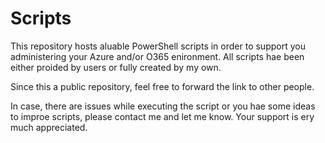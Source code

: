 # Scripts

This repository hosts aluable PowerShell scripts in order to support you administering your Azure and/or O365 enironment.
All scripts hae been either proided by users or fully created by my own.

Since this a public repository, feel free to forward the link to other people.

In case, there are issues while executing the script or you hae some ideas to improe scripts, please contact me and let me know. Your support is ery much appreciated.
